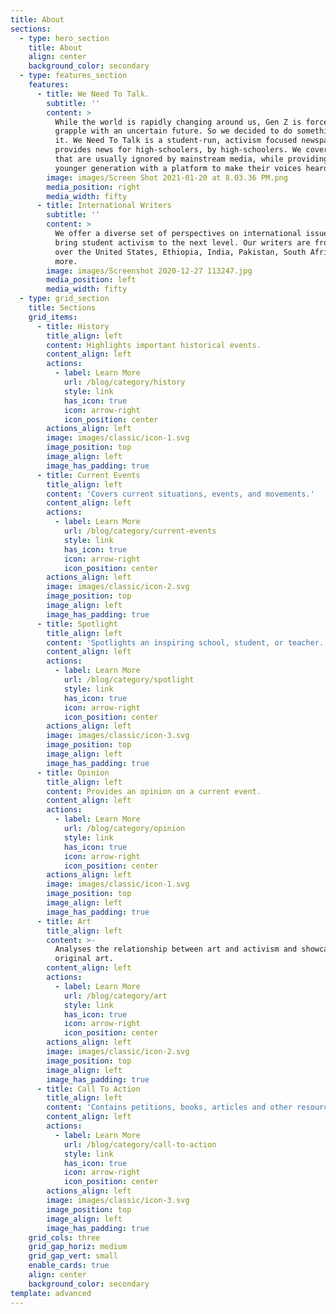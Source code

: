 ```yaml
---
title: About
sections:
  - type: hero_section
    title: About
    align: center
    background_color: secondary
  - type: features_section
    features:
      - title: We Need To Talk.
        subtitle: ''
        content: >
          While the world is rapidly changing around us, Gen Z is forced to
          grapple with an uncertain future. So we decided to do something about
          it. We Need To Talk is a student-run, activism focused newspaper, that
          provides news for high-schoolers, by high-schoolers. We cover topics
          that are usually ignored by mainstream media, while providing the
          younger generation with a platform to make their voices heard.
        image: images/Screen Shot 2021-01-20 at 8.03.36 PM.png
        media_position: right
        media_width: fifty
      - title: International Writers
        subtitle: ''
        content: >
          We offer a diverse set of perspectives on international issues, and
          bring student activism to the next level. Our writers are from all
          over the United States, Ethiopia, India, Pakistan, South Africa, and
          more. 
        image: images/Screenshot 2020-12-27 113247.jpg
        media_position: left
        media_width: fifty
  - type: grid_section
    title: Sections
    grid_items:
      - title: History
        title_align: left
        content: Highlights important historical events.
        content_align: left
        actions:
          - label: Learn More
            url: /blog/category/history
            style: link
            has_icon: true
            icon: arrow-right
            icon_position: center
        actions_align: left
        image: images/classic/icon-1.svg
        image_position: top
        image_align: left
        image_has_padding: true
      - title: Current Events
        title_align: left
        content: 'Covers current situations, events, and movements.'
        content_align: left
        actions:
          - label: Learn More
            url: /blog/category/current-events
            style: link
            has_icon: true
            icon: arrow-right
            icon_position: center
        actions_align: left
        image: images/classic/icon-2.svg
        image_position: top
        image_align: left
        image_has_padding: true
      - title: Spotlight
        title_align: left
        content: 'Spotlights an inspiring school, student, or teacher.'
        content_align: left
        actions:
          - label: Learn More
            url: /blog/category/spotlight
            style: link
            has_icon: true
            icon: arrow-right
            icon_position: center
        actions_align: left
        image: images/classic/icon-3.svg
        image_position: top
        image_align: left
        image_has_padding: true
      - title: Opinion
        title_align: left
        content: Provides an opinion on a current event.
        content_align: left
        actions:
          - label: Learn More
            url: /blog/category/opinion
            style: link
            has_icon: true
            icon: arrow-right
            icon_position: center
        actions_align: left
        image: images/classic/icon-1.svg
        image_position: top
        image_align: left
        image_has_padding: true
      - title: Art
        title_align: left
        content: >-
          Analyses the relationship between art and activism and showcases
          original art.
        content_align: left
        actions:
          - label: Learn More
            url: /blog/category/art
            style: link
            has_icon: true
            icon: arrow-right
            icon_position: center
        actions_align: left
        image: images/classic/icon-2.svg
        image_position: top
        image_align: left
        image_has_padding: true
      - title: Call To Action
        title_align: left
        content: 'Contains petitions, books, articles and other resources for readers.'
        content_align: left
        actions:
          - label: Learn More
            url: /blog/category/call-to-action
            style: link
            has_icon: true
            icon: arrow-right
            icon_position: center
        actions_align: left
        image: images/classic/icon-3.svg
        image_position: top
        image_align: left
        image_has_padding: true
    grid_cols: three
    grid_gap_horiz: medium
    grid_gap_vert: small
    enable_cards: true
    align: center
    background_color: secondary
template: advanced
---
```

